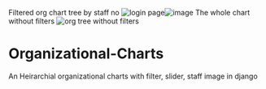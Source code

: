 
Filtered org chart tree by staff no
![login page](https://user-images.githubusercontent.com/80151279/114074979-a1c43580-98c2-11eb-84e0-6fecf449b709.png)![image](https://user-images.githubusercontent.com/80151279/114075354-16976f80-98c3-11eb-8a98-3c7b38952d13.png)
The whole chart without filters
![org tree without filters](https://user-images.githubusercontent.com/80151279/114075566-4ba3c200-98c3-11eb-9962-ea36daf6e93b.png)

# Organizational-Charts
An Heirarchial organizational charts with filter, slider, staff image in django


